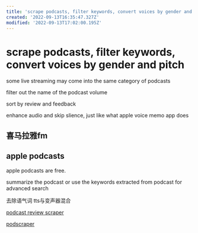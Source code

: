 ```yaml
---
title: 'scrape podcasts, filter keywords, convert voices by gender and pitch'
created: '2022-09-13T16:35:47.327Z'
modified: '2022-09-13T17:02:00.195Z'
---
```


# scrape podcasts, filter keywords, convert voices by gender and pitch

some live streaming may come into the same category of podcasts

filter out the name of the podcast volume

sort by review and feedback

enhance audio and skip slience, just like what apple voice memo app does

## 喜马拉雅fm

## apple podcasts

apple podcasts are free.

summarize the podcast or use the keywords extracted from podcast for advanced search

去除语气词 tts与变声器混合

[podcast review scraper](https://github.com/amirandalibi/apple-podcasts-review-scraper)

[podscraper](https://github.com/justin/podscraper)
